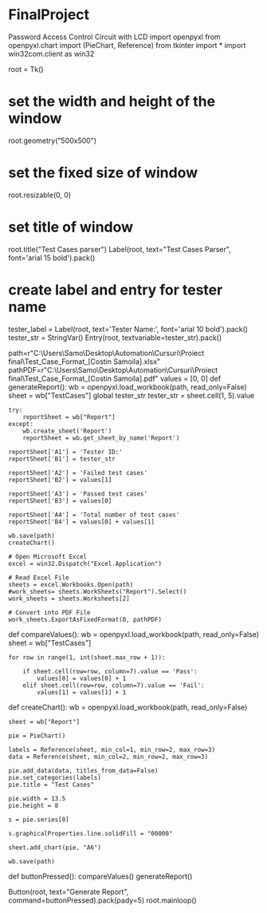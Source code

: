# FinalProject
Password Access Control Circuit with LCD
import openpyxl
from openpyxl.chart import (PieChart, Reference)
from tkinter import *
import win32com.client as win32

root = Tk()
# set the width and height of the window
root.geometry("500x500")
# set the fixed size of window
root.resizable(0, 0)
# set title of window
root.title("Test Cases parser")
Label(root, text="Test Cases Parser", font='arial 15 bold').pack()

# create label and entry for tester name
tester_label = Label(root, text='Tester Name:', font='arial 10 bold').pack()
tester_str = StringVar()
Entry(root, textvariable=tester_str).pack()

path=r"C:\Users\Samo\Desktop\Automation\Cursuri\Proiect final\Test_Case_Format_[Costin Samoila].xlsx"
pathPDF=r"C:\Users\Samo\Desktop\Automation\Cursuri\Proiect final\Test_Case_Format_[Costin Samoila].pdf"
values = [0, 0]
def generateReport():
    wb = openpyxl.load_workbook(path, read_only=False)
    sheet = wb["TestCases"]
    global tester_str
    tester_str = sheet.cell(1, 5).value

    try:
        reportSheet = wb["Report"]
    except:
        wb.create_sheet('Report')
        reportSheet = wb.get_sheet_by_name('Report')

    reportSheet['A1'] = 'Tester ID:'
    reportSheet['B1'] = tester_str

    reportSheet['A2'] = 'Failed test cases'
    reportSheet['B2'] = values[1]

    reportSheet['A3'] = 'Passed test cases'
    reportSheet['B3'] = values[0]

    reportSheet['A4'] = 'Total number of test cases'
    reportSheet['B4'] = values[0] + values[1]

    wb.save(path)
    createChart()

    # Open Microsoft Excel
    excel = win32.Dispatch("Excel.Application")

    # Read Excel File
    sheets = excel.Workbooks.Open(path)
    #work_sheets= sheets.WorkSheets("Report").Select()
    work_sheets = sheets.Worksheets[2]

    # Convert into PDF File
    work_sheets.ExportAsFixedFormat(0, pathPDF)


def compareValues():
    wb = openpyxl.load_workbook(path, read_only=False)
    sheet = wb["TestCases"]

    for row in range(1, int(sheet.max_row + 1)):

        if sheet.cell(row=row, column=7).value == 'Pass':
            values[0] = values[0] + 1
        elif sheet.cell(row=row, column=7).value == 'Fail':
            values[1] = values[1] + 1

def createChart():
    wb = openpyxl.load_workbook(path, read_only=False)

    sheet = wb["Report"]

    pie = PieChart()

    labels = Reference(sheet, min_col=1, min_row=2, max_row=3)
    data = Reference(sheet, min_col=2, min_row=2, max_row=3)

    pie.add_data(data, titles_from_data=False)
    pie.set_categories(labels)
    pie.title = "Test Cases"

    pie.width = 13.5
    pie.height = 8

    s = pie.series[0]

    s.graphicalProperties.line.solidFill = "00000"

    sheet.add_chart(pie, "A6")

    wb.save(path)

def buttonPressed():
    compareValues()
    generateReport()


Button(root, text="Generate Report", command=buttonPressed).pack(pady=5)
root.mainloop()
